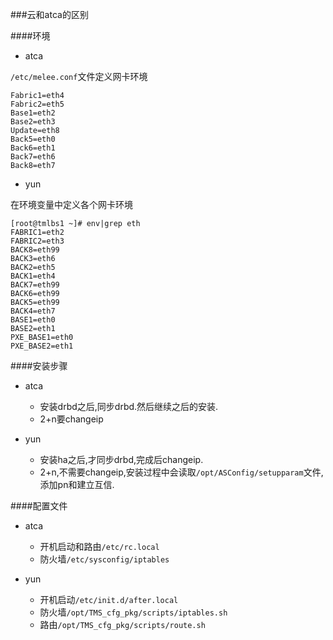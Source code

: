 ###云和atca的区别


####环境

- atca 

`/etc/melee.conf`文件定义网卡环境

```shell
Fabric1=eth4
Fabric2=eth5
Base1=eth2
Base2=eth3
Update=eth8
Back5=eth0
Back6=eth1
Back7=eth6
Back8=eth7
```

- yun

在环境变量中定义各个网卡环境

```shell
[root@tmlbs1 ~]# env|grep eth
FABRIC1=eth2
FABRIC2=eth3
BACK8=eth99
BACK3=eth6
BACK2=eth5
BACK1=eth4
BACK7=eth99
BACK6=eth99
BACK5=eth99
BACK4=eth7
BASE1=eth0
BASE2=eth1
PXE_BASE1=eth0
PXE_BASE2=eth1
```

####安装步骤

- atca

  + 安装drbd之后,同步drbd.然后继续之后的安装.
  + 2+n要changeip

- yun

  + 安装ha之后,才同步drbd,完成后changeip.
  + 2+n,不需要changeip,安装过程中会读取`/opt/ASConfig/setupparam`文件,添加pn和建立互信.


####配置文件

- atca
  + 开机启动和路由`/etc/rc.local`
  + 防火墙`/etc/sysconfig/iptables` 

- yun
  + 开机启动`/etc/init.d/after.local` 
  + 防火墙`/opt/TMS_cfg_pkg/scripts/iptables.sh`
  + 路由`/opt/TMS_cfg_pkg/scripts/route.sh` 
